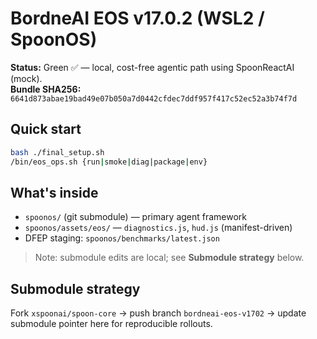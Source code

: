 # BordneAI EOS v17.0.2 (WSL2 / SpoonOS)

**Status:** Green ✅ — local, cost-free agentic path using SpoonReactAI (mock).  
**Bundle SHA256:** `6641d873abae19bad49e07b050a7d0442cfdec7ddf957f417c52ec52a3b74f7d`

## Quick start
```bash
bash ./final_setup.sh
/bin/eos_ops.sh {run|smoke|diag|package|env}
```

## What's inside
- `spoonos/` (git submodule) — primary agent framework
- `spoonos/assets/eos/` — `diagnostics.js`, `hud.js` (manifest-driven)
- DFEP staging: `spoonos/benchmarks/latest.json`

> Note: submodule edits are local; see **Submodule strategy** below.

## Submodule strategy
Fork `xspoonai/spoon-core` → push branch `bordneai-eos-v1702` → update submodule pointer here for reproducible rollouts.
